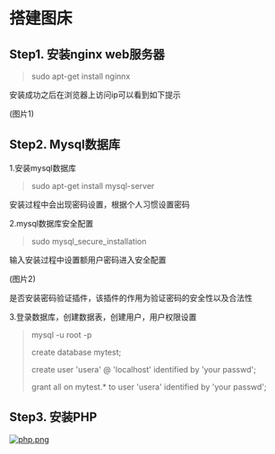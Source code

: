 # 搭建图床

## Step1. 安装nginx web服务器

> sudo apt-get install nginnx

安装成功之后在浏览器上访问ip可以看到如下提示

(图片1)

## Step2. Mysql数据库

1.安装mysql数据库

> sudo apt-get install mysql-server

安装过程中会出现密码设置，根据个人习惯设置密码

2.mysql数据库安全配置

> sudo mysql_secure_installation

输入安装过程中设置额用户密码进入安全配置

(图片2)

是否安装密码验证插件，该插件的作用为验证密码的安全性以及合法性

3.登录数据库，创建数据表，创建用户，用户权限设置

> mysql -u root -p
>
> create database mytest;
>
> create user 'usera' @ 'localhost' identified by 'your passwd';
>
> grant all on mytest.* to user 'usera'  identified by 'your passwd';

## Step3. 安装PHP

[![php.png](http://47.106.246.205/images/2018/10/12/php.png)](http://47.106.246.205/image/6By)

